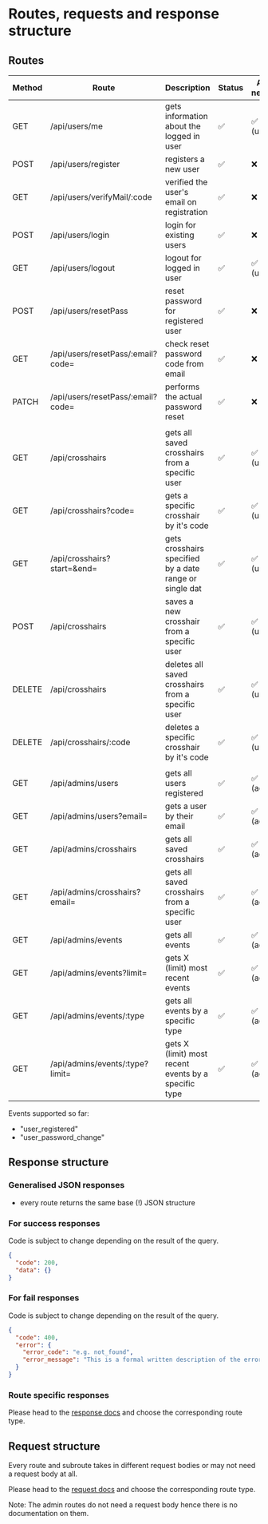 # Routes, requests and response structure

## Routes

| Method | Route                             | Description                                             | Status | Auth needed |
| ------ | --------------------------------- | ------------------------------------------------------- | ------ | ----------- |
| GET    | /api/users/me                     | gets information about the logged in user               | ✅     | ✅ (user)   |
| POST   | /api/users/register               | registers a new user                                    | ✅     | ❌          |
| GET    | /api/users/verifyMail/:code       | verified the user's email on registration               | ✅     | ❌          |
| POST   | /api/users/login                  | login for existing users                                | ✅     | ❌          |
| GET    | /api/users/logout                 | logout for logged in user                               | ✅     | ✅ (user)   |
| POST   | /api/users/resetPass              | reset password for registered user                      | ✅     | ❌          |
| GET    | /api/users/resetPass/:email?code= | check reset password code from email                    | ✅     | ❌          |
| PATCH  | /api/users/resetPass/:email?code= | performs the actual password reset                      | ✅     | ❌          |
|        |                                   |                                                         |        |             |
| GET    | /api/crosshairs                   | gets all saved crosshairs from a specific user          | ✅     | ✅ (user)   |
| GET    | /api/crosshairs?code=             | gets a specific crosshair by it's code                  | ✅     | ✅ (user)   |
| GET    | /api/crosshairs?start=&end=       | gets crosshairs specified by a date range or single dat | ✅     | ✅ (user)   |
| POST   | /api/crosshairs                   | saves a new crosshair from a specific user              | ✅     | ✅ (user)   |
| DELETE | /api/crosshairs                   | deletes all saved crosshairs from a specific user       | ✅     | ✅ (user)   |
| DELETE | /api/crosshairs/:code             | deletes a specific crosshair by it's code               | ✅     | ✅ (user)   |
|        |                                   |                                                         |        |             |
| GET    | /api/admins/users                 | gets all users registered                               | ✅     | ✅ (admin)  |
| GET    | /api/admins/users?email=          | gets a user by their email                              | ✅     | ✅ (admin)  |
| GET    | /api/admins/crosshairs            | gets all saved crosshairs                               | ✅     | ✅ (admin)  |
| GET    | /api/admins/crosshairs?email=     | gets all saved crosshairs from a specific user          | ✅     | ✅ (admin)  |
| GET    | /api/admins/events                | gets all events                                         | ✅     | ✅ (admin)  |
| GET    | /api/admins/events?limit=         | gets X (limit) most recent events                       | ✅     | ✅ (admin)  |
| GET    | /api/admins/events/:type          | gets all events by a specific type                      | ✅     | ✅ (admin)  |
| GET    | /api/admins/events/:type?limit=   | gets X (limit) most recent events by a specific type    | ✅     | ✅ (admin)  |

Events supported so far:

- "user_registered"
- "user_password_change"

## Response structure

### Generalised JSON responses

- every route returns the same base (!) JSON structure

### For success responses

Code is subject to change depending on the result of the query.

```json
{
  "code": 200,
  "data": {}
}
```

### For fail responses

Code is subject to change depending on the result of the query.

```json
{
  "code": 400,
  "error": {
    "error_code": "e.g. not_found",
    "error_message": "This is a formal written description of the error code."
  }
}
```

### Route specific responses

Please head to the [response docs](responses) and choose the corresponding route type.

## Request structure

Every route and subroute takes in different request bodies or may not need a request body at all.<br/>

Please head to the [request docs](requests) and choose the corresponding route type.<br/>

Note: The admin routes do not need a request body hence there is no documentation on them.
